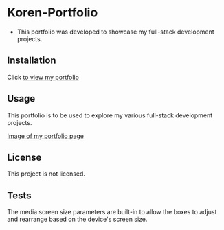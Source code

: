 # Koren-Portfolio

* This portfolio was developed to showcase my full-stack development projects.

## Installation

Click [to view my portfolio](https://hrkoren.github.io/Koren-Portfolio/)

## Usage

This portfolio is to be used to explore my various full-stack development projects.

[Image of my portfolio page](./Assets/images/portfolio.png)

## License

This project is not licensed.

## Tests

The media screen size parameters are built-in to allow the boxes to adjust and rearrange based on the device's screen size.